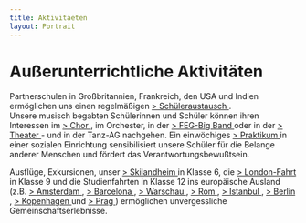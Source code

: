 ```yaml
---
title: Aktivitaeten
layout: Portrait
---
```



<h1>
  Außerunterrichtliche Aktivitäten
</h1>
<p>
  Partnerschulen in Großbritannien, Frankreich,  den USA und Indien ermöglichen uns einen regelmäßigen 
  <a href="austausch.html">
    &gt; Schüleraustausch
  </a>
  .
  <br>
  Unsere musisch begabten Schülerinnen und Schüler können ihren Interessen im 
  <a href="../schulleben/ustchor.html">
    &gt; Chor
  </a>
  , im Orchester, in der 
  <a href="../schulleben/bigband.html">
    &gt; FEG-Big Band
  </a>
  oder in der 
  <a href="../schulleben/theater.html">
    &gt; Theater
  </a>
  - und in der Tanz-AG nachgehen.   
  Ein einwöchiges 
  <a href="../schulleben/sozialpraktikum09.html">
    &gt; Praktikum
  </a>
  in einer sozialen Einrichtung sensibilisiert unsere Schüler für die Belange anderer Menschen und fördert das Verantwortungsbewußtsein.
  
  
  Ausflüge, Exkursionen, unser 
  <a href="skilandheim11.html">
    &gt; Skilandheim
  </a>
  in
  Klasse 6, die 
  <a href="london11.html">
    &gt; London-Fahrt
  </a>
  in Klasse 9 und
  die Studienfahrten in Klasse 12 ins europäische Ausland (z.B. 
  <a href="../schulleben/stfamsterdam11.html">
    &gt; Amsterdam
  </a>
  , 
  <a href="../schulleben/stfbarcelona.html">
    &gt; Barcelona
  </a>
  , 
  <a href="../schulleben/stfwarschau.html">
    &gt; Warschau
  </a>
  , 
  <a href="../schulleben/stfrom11.html">
    &gt; Rom
  </a>
  ,
  <a href="../schulleben/stfistanbul10.html">
    &gt; Istanbul
  </a>
  , 
  <a href="../schulleben/stfberlin.html">
    &gt; Berlin
  </a>
  , 
  <a href="../schulleben/stfkopenhagen10.html">
    &gt; Kopenhagen
  </a>
  und 
  <a href="../schulleben/stfprag10.html">
    &gt; Prag
  </a>
  )
  ermöglichen
  unvergessliche Gemeinschaftserlebnisse. 
</p>

